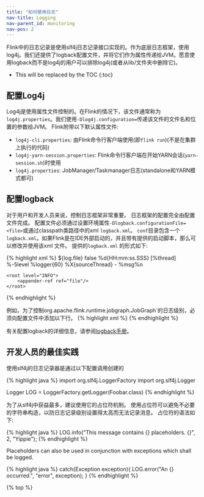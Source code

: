 ```yaml
---
title: "如何使用日志"
nav-title: Logging
nav-parent_id: monitoring
nav-pos: 2
---
```

<!--
Licensed to the Apache Software Foundation (ASF) under one
or more contributor license agreements.  See the NOTICE file
distributed with this work for additional information
regarding copyright ownership.  The ASF licenses this file
to you under the Apache License, Version 2.0 (the
"License"); you may not use this file except in compliance
with the License.  You may obtain a copy of the License at

  http://www.apache.org/licenses/LICENSE-2.0

Unless required by applicable law or agreed to in writing,
software distributed under the License is distributed on an
"AS IS" BASIS, WITHOUT WARRANTIES OR CONDITIONS OF ANY
KIND, either express or implied.  See the License for the
specific language governing permissions and limitations
under the License.
-->

Flink中的日志记录是使用slf4j日志记录接口实现的。作为底层日志框架，使用log4j。我们还提供了logback配置文件，并将它们作为属性传递给JVM。愿意使用logback而不是log4j的用户可以排除log4j(或者从lib/文件夹中删除它)。

* This will be replaced by the TOC
{:toc}

## 配置Log4j

Log4j是使用属性文件控制的。在Flink的情况下，该文件通常称为`log4j.properties`。我们使用`-Dlog4j.configuration=`传递该文件的文件名和位置的参数给JVM。
Flink附带以下默认属性文件:    

- `log4j-cli.properties`:  由Flink命令行客户端使用(即`flink run`)(不是在集群上执行的代码)
- `log4j-yarn-session.properties`: Flink命令行客户端在开始YARN会话(`yarn-session.sh`)时使用
- `log4j.properties`: JobManager/Taskmanager日志(standalone和YARN模式都可)

## 配置logback


对于用户和开发人员来说，控制日志框架非常重要。
日志框架的配置完全由配置文件完成。
配置文件必须通过设置环境属性`-Dlogback.configurationFile=<file>`或通过classpath类路径中的xml `logback.xml`。
`conf`目录包含一个`logback.xml`。如果Flink是在IDE外部启动的，并且带有提供的启动脚本，那么可以修改并使用该xml 文件。
提供的`logback.xml` 的形式如下:

{% highlight xml %}
<configuration>
    <appender name="file" class="ch.qos.logback.core.FileAppender">
        <file>${log.file}</file>
        <append>false</append>
        <encoder>
            <pattern>%d{HH:mm:ss.SSS} [%thread] %-5level %logger{60} %X{sourceThread} - %msg%n</pattern>
        </encoder>
    </appender>

    <root level="INFO">
        <appender-ref ref="file"/>
    </root>
</configuration>
{% endhighlight %}

例如，为了控制org.apache.flink.runtime.jobgraph.JobGraph`的日志级别，必须向配置文件中添加以下行。
{% highlight xml %}
<logger name="org.apache.flink.runtime.jobgraph.JobGraph" level="DEBUG"/>
{% endhighlight %}

有关配置logback的详细信息，请参阅[logback手册](http://logback.qos.ch/manual/configuration.html)。  

## 开发人员的最佳实践

使用slf4j的日志记录器是通过以下配置调用创建的  

{% highlight java %}
import org.slf4j.LoggerFactory
import org.slf4j.Logger

Logger LOG = LoggerFactory.getLogger(Foobar.class)
{% endhighlight %}

为了从slf4j中获益最多，建议使用它的占位符机制。
使用占位符可以避免不必要的字符串构造，以防日志记录级别设置得太高而无法记录消息。
占位符的语法如下:  

{% highlight java %}
LOG.info("This message contains {} placeholders. {}", 2, "Yippie");
{% endhighlight %}

Placeholders can also be used in conjunction with exceptions which shall be logged.

{% highlight java %}
catch(Exception exception){
	LOG.error("An {} occurred.", "error", exception);
}
{% endhighlight %}

{% top %}
